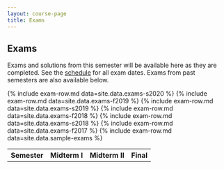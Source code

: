 ```yaml
---
layout: course-page
title: Exams
---
```


## Exams

Exams and solutions from this semester will be available here as they are completed.  See the [schedule](assets/general/Spring2020/M251-Spring-2020-Schedule.pdf) for all exam dates.  Exams from past semesters are also available below.

<div class="x-scroll">
<table class="asst-table">
<tr><th>Semester</th><th>Midterm I</th><th>Midterm II</th><th>Final</th></tr>
	{% include exam-row.md data=site.data.exams-s2020 %}
	{% include exam-row.md data=site.data.exams-f2019 %}
	{% include exam-row.md data=site.data.exams-s2019 %}
	{% include exam-row.md data=site.data.exams-f2018 %}
	{% include exam-row.md data=site.data.exams-s2018 %}
	{% include exam-row.md data=site.data.exams-f2017 %}
	{% include exam-row.md data=site.data.sample-exams %}
</table>
</div>

